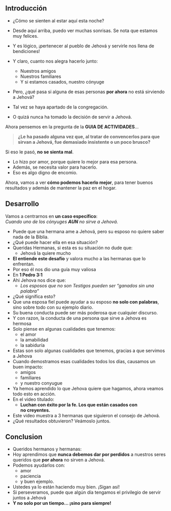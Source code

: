 ## Introducción

- ¿Cómo se sienten al estar aquí esta noche?
- Desde aquí arriba, puedo ver muchas sonrisas. Se nota que estamos muy felices.
- Y es lógico, ¡pertenecer al pueblo de Jehová y servirle nos llena de bendiciones!
- Y claro, cuanto nos alegra hacerlo junto:
    - Nuestros amigos
    - Nuestros familiares
    - Y si estamos casados, nuestro cónyuge

- Pero, ¿qué pasa si alguna de esas personas **por ahora** no está sirviendo a Jehová?

- Tal vez se haya apartado de la congregación.
- O quizá nunca ha tomado la decisión de servir a Jehová.

Ahora pensemos en la pregunta de la **GUIA DE ACTIVIDADES**…

> **¿Le ha pasado alguna vez que, al tratar de convencerlos para que sirvan a Jehová, fue demasiado insistente o un poco brusco?**

Si eso le pasó, **no se sienta mal**.

- Lo hizo por amor, porque quiere lo mejor para esa persona.
- Además, se necesita valor para hacerlo.
- Eso es algo digno de encomio.

Ahora, vamos a ver **cómo podemos hacerlo mejor**, para tener buenos resultados y además de mantener la paz en el hogar.

## Desarrollo

Vamos a centrarnos en **un caso específico**:  
_Cuando uno de los cónyuges **AUN** no sirve a Jehová._

- Puede que una hermana ame a Jehová, pero su esposo no quiere saber nada de la Biblia.
- ¿Qué puede hacer ella en esa situación?
- Queridas Hermanas, si esta es su situación no dude que:
	- Jehová la quiere mucho
- **El entiende este desafío** y valora mucho a las hermanas que lo enfrentan.
- Por eso él nos dio una guía muy valiosa
- En **1 Pedro 3:1**
- Ahi Jehova nos dice que:
    - _Los esposos que no son Testigos pueden ser “ganados sin una palabra”_
- ¿Qué significa esto?
- Que una esposa fiel puede ayudar a su esposo **no solo con palabras**, sino sobre todo con su ejemplo diario.
- Su buena conducta puede ser más poderosa que cualquier discurso.
- Y con razon, la conducta de una persona que sirve a Jehova es hermosa
- Solo piense en algunas cualidades que tenemos:
    - el amor
    - la amabilidad
    - la sabiduría
- Estas son solo algunas cualidades que tenemos, gracias a que servimos a Jehova
- Cuando demostramos esas cualidades todos los días, causamos un buen impacto:
    - amigos
    - familiares
    - y nuestro conyugue
- Ya hemos aprendido lo que Jehova quiere que hagamos, ahora veamos todo esto en acción.
- En el video titulado:
    - **Luchan con éxito por la fe. Los que están casados con no creyentes.**
- Este video muestra a 3 hermanas que siguieron el consejo de Jehová.
- ¿Qué resultados obtuvieron? Veámoslo juntos.

## Conclusion

- Queridos hermanos y hermanas:
- Hoy aprendimos que **nunca debemos dar por perdidos** a nuestros seres queridos que **por ahora** no sirven a Jehová.
- Podemos ayudarlos con:
    - amor
    - paciencia
    - y buen ejemplo.
- Ustedes ya lo están haciendo muy bien. ¡Sigan así!
- Si perseveramos, puede que algún día tengamos el privilegio de servir juntos a Jehová
- **Y no solo por un tiempo… ¡sino para siempre!**